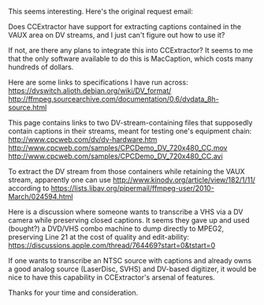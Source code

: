 This seems interesting. Here\'s the original request email:

Does CCExtractor have support for extracting captions contained in the
VAUX area on DV streams, and I just can\'t figure out how to use it?

If not, are there any plans to integrate this into CCExtractor? It seems
to me that the only software available to do this is MacCaption, which
costs many hundreds of dollars.

Here are some links to specifications I have run across:
<https://dvswitch.alioth.debian.org/wiki/DV_format/>
<http://ffmpeg.sourcearchive.com/documentation/0.6/dvdata_8h-source.html>

This page contains links to two DV-stream-containing files that
supposedly contain captions in their streams, meant for testing one\'s
equipment chain: <http://www.cpcweb.com/dv/dv-hardware.htm>
<http://www.cpcweb.com/samples/CPCDemo_DV_720x480_CC.mov>
<http://www.cpcweb.com/samples/CPCDemo_DV_720x480_CC.avi>

To extract the DV stream from those containers while retaining the VAUX
stream, apparently one can use
<http://www.kinodv.org/article/view/182/1/11/> according to
<https://lists.libav.org/pipermail/ffmpeg-user/2010-March/024594.html>

Here is a discussion where someone wants to transcribe a VHS via a DV
camera while preserving closed captions. It seems they gave up and used
(bought?) a DVD/VHS combo machine to dump directly to MPEG2, preserving
Line 21 at the cost of quality and edit-ability:
<https://discussions.apple.com/thread/764469?start=0&tstart=0>

If one wants to transcribe an NTSC source with captions and already owns
a good analog source (LaserDisc, SVHS) and DV-based digitizer, it would
be nice to have this capability in CCExtractor\'s arsenal of features.

Thanks for your time and consideration.
